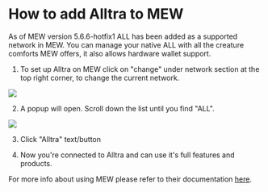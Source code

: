 # How to add Alltra to MEW

As of MEW version 5.6.6-hotfix1 ALL has been added as a supported network in MEW. You can manage your native ALL with all
the creature comforts MEW offers, it also allows hardware wallet support. 

1. To set up Alltra on MEW click on "change" under network section at the top right corner, to change the current 
network.

![](.gitbook/assets/MEW_1.png)

2. A popup will open. Scroll down the list until you find "ALL".

![](.gitbook/assets/MEW_2.png)

3. Click "Alltra" text/button

4. Now you're connected to Alltra and can use it's full features and products.

For more info about using MEW please refer to their documentation [here](https://kb.myetherwallet.com/).

